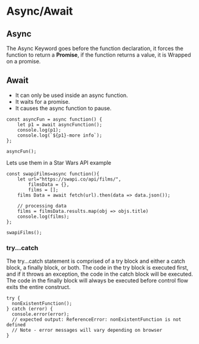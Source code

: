 # Async/Await

## Async
The Async Keyword goes before the function declaration, it forces the function to return a **Promise**, if the function returns a value, it is Wrapped on a promise.

## Await

* It can only be used inside an async function.
* It waits for a promise.
* It causes the async function to pause.


```Js
const asyncFun = async function() {
    let p1 = await asyncFunction();
    console.log(p1);
    console.log(`${p1}-more info`);
};

asyncFun();
```

Lets use them in a Star Wars API example

```Js
const swapiFilms=async function(){
    let url="https://swapi.co/api/films/",
        filmsData = {},
        films = [];
    films Data = await fetch(url).then(data => data.json());

    // processing data
    films = filmsData.results.map(obj => objs.title)
    console.log(films);
};

swapiFilms();
```

### try...catch

The try...catch statement is comprised of a try block and either a catch block, a finally block, or both. The code in the try block is executed first, and if it throws an exception, the code in the catch block will be executed. The code in the finally block will always be executed before control flow exits the entire construct.

```Js
try {
  nonExistentFunction();
} catch (error) {
  console.error(error);
  // expected output: ReferenceError: nonExistentFunction is not defined
  // Note - error messages will vary depending on browser
}
```
